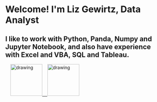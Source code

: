 
# Welcome! I'm Liz Gewirtz, Data Analyst

## I like to work with Python, Panda, Numpy and Jupyter Notebook, and also have experience with Excel and VBA, SQL and Tableau.

&nbsp;&nbsp;&nbsp;&nbsp;<a href="https://www.linkedin.com/in/liz-gewirtz/"><img src="https://res.cloudinary.com/dderf3c2e/image/upload/v1608791787/Linkedin-Logo_zz8n0r.png" alt="drawing" width="100"/>&nbsp;&nbsp;&nbsp;&nbsp;<a href="http://github.com/lgewirtz/"><img src="https://github.githubassets.com/images/modules/logos_page/GitHub-Mark.png" alt="drawing" width="100"/>


